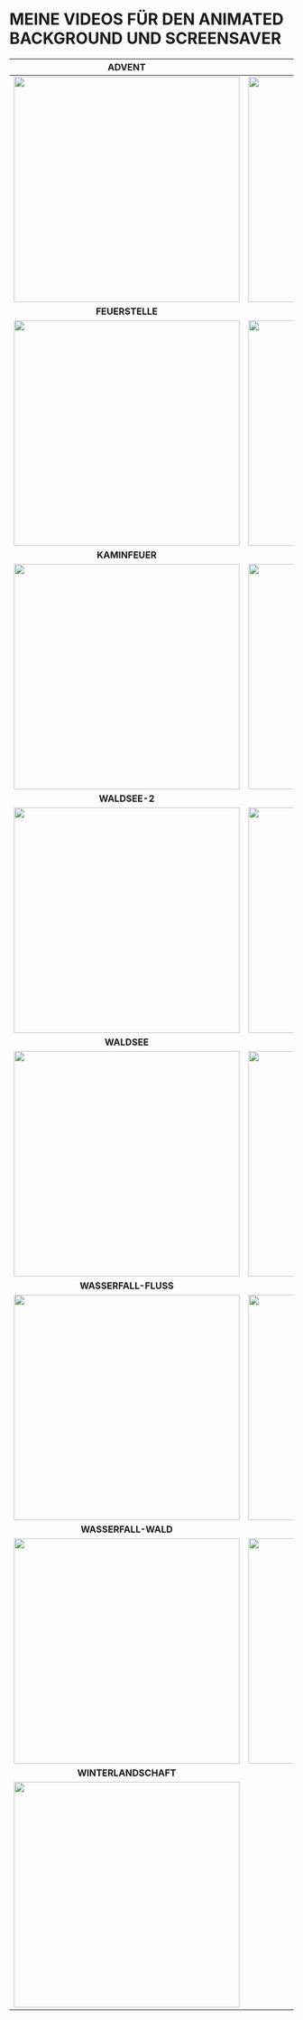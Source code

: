 # MEINE VIDEOS FÜR DEN ANIMATED BACKGROUND UND SCREENSAVER


| **ADVENT** | **BERGSEE** |
| :---: | :---: |
| <a href="/../main/06_A_BACKGROUND/Bildschirmschoner_Hintergrund/Advent.mp4" target="_blank">  <img src="/../main/06_A_BACKGROUND/Bildschirmschoner_Hintergrund/Vorschaubilder/Advent.png" width="400"></a> | <a href="/../main/06_A_BACKGROUND/Bildschirmschoner_Hintergrund/Bergsee.mp4" target="_blank">  <img src="/../main/06_A_BACKGROUND/Bildschirmschoner_Hintergrund/Vorschaubilder/Bergsee.png" width="400"></a> |
| **FEUERSTELLE** | **FEUERWERK** |
| <a href="/../main/06_A_BACKGROUND/Bildschirmschoner_Hintergrund/Feuerstelle.mp4" target="_blank">  <img src="/../main/06_A_BACKGROUND/Bildschirmschoner_Hintergrund/Vorschaubilder/Feuerstelle.png" width="400"></a> | <a href="/../main/06_A_BACKGROUND/Bildschirmschoner_Hintergrund/Feuerwerk.mp4" target="_blank">  <img src="/../main/06_A_BACKGROUND/Bildschirmschoner_Hintergrund/Vorschaubilder/Feuerwerk.png" width="400"></a> |
| **KAMINFEUER** | **NORDLICHT** |
| <a href="/../main/06_A_BACKGROUND/Bildschirmschoner_Hintergrund/Kaminfeuer.mp4" target="_blank">  <img src="/../main/06_A_BACKGROUND/Bildschirmschoner_Hintergrund/Vorschaubilder/Kaminfeuer.png" width="400"></a> | <a href="/../main/06_A_BACKGROUND/Bildschirmschoner_Hintergrund/Nordlicht.mp4" target="_blank">  <img src="/../main/06_A_BACKGROUND/Bildschirmschoner_Hintergrund/Vorschaubilder/Nordlicht.png" width="400"></a> |
| **WALDSEE-2** | **WALDSEE-3** |
| <a href="/../main/06_A_BACKGROUND/Bildschirmschoner_Hintergrund/Waldsee-2.mp4" target="_blank">  <img src="/../main/06_A_BACKGROUND/Bildschirmschoner_Hintergrund/Vorschaubilder/Waldsee-2.png" width="400"></a> | <a href="/../main/06_A_BACKGROUND/Bildschirmschoner_Hintergrund/Waldsee-3.mp4" target="_blank">  <img src="/../main/06_A_BACKGROUND/Bildschirmschoner_Hintergrund/Vorschaubilder/Waldsee-3.png" width="400"></a> |
| **WALDSEE** | **WASSERFALL-FLUSS-2** |
| <a href="/../main/06_A_BACKGROUND/Bildschirmschoner_Hintergrund/Waldsee.mp4" target="_blank">  <img src="/../main/06_A_BACKGROUND/Bildschirmschoner_Hintergrund/Vorschaubilder/Waldsee.png" width="400"></a> | <a href="/../main/06_A_BACKGROUND/Bildschirmschoner_Hintergrund/Wasserfall-Fluss-2.mp4" target="_blank">  <img src="/../main/06_A_BACKGROUND/Bildschirmschoner_Hintergrund/Vorschaubilder/Wasserfall-Fluss-2.png" width="400"></a> |
| **WASSERFALL-FLUSS** | **WASSERFALL-WALD-2** |
| <a href="/../main/06_A_BACKGROUND/Bildschirmschoner_Hintergrund/Wasserfall-Fluss.mp4" target="_blank">  <img src="/../main/06_A_BACKGROUND/Bildschirmschoner_Hintergrund/Vorschaubilder/Wasserfall-Fluss.png" width="400"></a> | <a href="/../main/06_A_BACKGROUND/Bildschirmschoner_Hintergrund/Wasserfall-Wald-2.mp4" target="_blank">  <img src="/../main/06_A_BACKGROUND/Bildschirmschoner_Hintergrund/Vorschaubilder/Wasserfall-Wald-2.png" width="400"></a> |
| **WASSERFALL-WALD** | **WEIHNACHTEN** |
| <a href="/../main/06_A_BACKGROUND/Bildschirmschoner_Hintergrund/Wasserfall-Wald.mp4" target="_blank">  <img src="/../main/06_A_BACKGROUND/Bildschirmschoner_Hintergrund/Vorschaubilder/Wasserfall-Wald.png" width="400"></a> | <a href="/../main/06_A_BACKGROUND/Bildschirmschoner_Hintergrund/Weihnachten.mp4" target="_blank">  <img src="/../main/06_A_BACKGROUND/Bildschirmschoner_Hintergrund/Vorschaubilder/Weihnachten.png" width="400"></a> |
| **WINTERLANDSCHAFT** | **LEER** |
| <a href="/../main/06_A_BACKGROUND/Bildschirmschoner_Hintergrund/Winterlandschaft.mp4" target="_blank">  <img src="/../main/06_A_BACKGROUND/Bildschirmschoner_Hintergrund/Vorschaubilder/Winterlandschaft.png" width="400"></a> |  |
